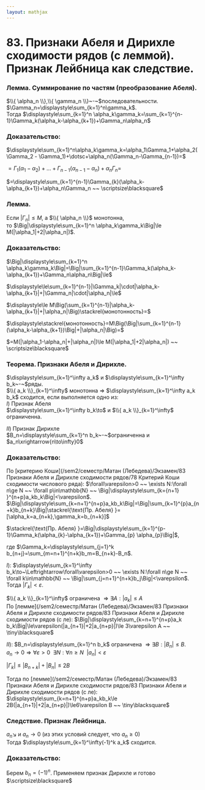 ```yaml
---  
layout: mathjax  
---  
```

  
# 83. Признаки Абеля и Дирихле сходимости рядов (с леммой). Признак Лейбница как следствие.  
  
### Лемма. Суммирование по частям (преобразование Абеля).  
$\\{ \alpha_n \\},\\{ \gamma_n \\}~-~$последовательности. $\Gamma_n=\displaystyle\sum_{k=1}^n\gamma_k$.  
Тогда $\displaystyle\sum_{k=1}^n \alpha_k\gamma_k=\sum_{k=1}^{n-1}\Gamma_k(\alpha_k-\alpha_{k+1})+\Gamma_n\alpha_n$  
  
### Доказательство:  
$\displaystyle\sum_{k=1}^n\alpha_k\gamma_k=\alpha_1\Gamma_1+\alpha_2(\Gamma_2 - \Gamma_1)+\dotsc+\alpha_n(\Gamma_n-\Gamma_{n-1})=$  
  
$=\Gamma_1(\alpha_1-\alpha_2)+\dotsc+\Gamma_{n-1}(\alpha_{n-1}-\alpha_n)+\alpha_n\Gamma_n=$  
  
$=\displaystyle\sum_{k=1}^{n-1}\Gamma_{k}(\alpha_k-\alpha_{k+1})+\alpha_n\Gamma_n ~~ \scriptsize\blacksquare$  
  
### Лемма.  
Если $|\Gamma_n|\le M$, а $\\{ \alpha_n \\}$ монотонна,  
то $\Big|\displaystyle\sum_{k=1}^n \alpha_k\gamma_k\Big|\le M(|\alpha_1|+2|\alpha_n|)$.  
  
### Доказательство:  
$\Big|\displaystyle\sum_{k=1}^n \alpha_k\gamma_k\Big|=\Big|\sum_{k=1}^{n-1}\Gamma_k(\alpha_k-\alpha_{k+1})+\Gamma_n\alpha_n\Big|\le$  
  
$\displaystyle\le\sum_{k=1}^{n-1}|\Gamma_k|\cdot|\alpha_k-\alpha_{k+1}|+|\Gamma_n|\cdot|\alpha_n|\le$  
  
$\displaystyle\le M\Big(\sum_{k=1}^{n-1}|\alpha_k-\alpha_{k+1}|+|\alpha_n|\Big)\stackrel{монотонность}=$  
  
$\displaystyle\stackrel{монотонность}=M\Big(\Big|\sum_{k=1}^{n-1}(\alpha_k-\alpha_{k+1})\Big|+|\alpha_n|\Big)=$  
  
$=M(|\alpha_1-\alpha_n|+|\alpha_n|)\le M(|\alpha_1|+2|\alpha_n|) ~~ \scriptsize\blacksquare$  
  
### Теорема. Признаки Абеля и Дирихле.  
$\displaystyle\sum_{k=1}^\infty a_k$ и $\displaystyle\sum_{k=1}^\infty b_k~-~$ряды.  
$\\{ a_k \\}_{k=1}^\infty$ монотонна $\Rightarrow$ $\displaystyle\sum_{k=1}^\infty a_k b_k$ сходится, если выполняется одно из:  
$I)$ Признак Абеля  
$\displaystyle\sum_{k=1}^\infty b_k\to$ и $\\{ a_k \\}_{k=1}^\infty$ ограниченна.  
  
$II)$ Признак Дирихле  
$B_n=\displaystyle\sum_{k=1}^n b_k~-~$ограниченна и $a_n\xrightarrow{n\to\infty}0$  
  
### Доказательство:  
По [критерию Коши](/sem2/семестр/Матан (Лебедева)/Экзамен/83 Признаки Абеля и Дирихле сходимости рядов/78 Критерий Коши сходимости числового ряда): $\forall\varepsilon>0 ~~ \exists N:\forall n\ge N ~~ \forall p\in\mathbb{N} ~~ \Big|\displaystyle\sum_{k={n+1} }^{n+p}a_kb_k\Big|<\varepsilon$.  
$\Big|\displaystyle\sum_{k=n+1}^{n+p}a_kb_k\Big|=\Big|\sum_{k=1}^{p}a_{n+k}b_{n+k}\Big|\stackrel{\text{Пр. Абеля} }=[\alpha_k=a_{n+k},\gamma_k=b_{n+k}]$  
  
$\stackrel{\text{Пр. Абеля} }=\Big|\displaystyle\sum_{k=1}^{p-1}\Gamma_k(\alpha_{k}-\alpha_{k+1})+\Gamma_{p} \alpha_{p}\Big|$,  
  
где $\Gamma_k=\displaystyle\sum_{j=1}^k b_{n+j}=\sum_{m=n+1}^{n+k}b_m=B_{n+k}-B_n$.  
  
$I):$ $\displaystyle\sum_{k=1}^\infty b_k\to~\Leftrightarrow\forall\varepsilon>0 ~~ \exists N:\forall n\ge N ~~ \forall k\in\mathbb{N} ~~ \Big|\sum_{j=n+1}^{n+k}b_j\Big|<\varepsilon$.  
Тогда $|\Gamma_k|<\varepsilon$.  
  
$\\{ a_k \\}_{k=1}^\infty$ ограничена $\Rightarrow\exists A:|a_k|\le A$  
По [лемме](/sem2/семестр/Матан (Лебедева)/Экзамен/83 Признаки Абеля и Дирихле сходимости рядов/83 Признаки Абеля и Дирихле сходимости рядов (с ле): $\Big|\displaystyle\sum_{k=n+1}^{n+p}a_k b_k\Big|\le\varepsilon(|a_{n+1}|+2|a_{n+p}|)\le 3\varepsilon A ~~ \tiny\blacksquare$  
  
$II):$ $B_n=\displaystyle\sum_{k=1}^n b_k$ ограничена $\Rightarrow\exists B:|B_n|\le B$.  
$a_n\to0\Rightarrow\forall\varepsilon>0 ~~ \exists N:\forall n\ge N ~~ |a_n|<\varepsilon$  
  
$|\Gamma_k|\le|B_{n+k}|+|B_n|\le 2B$  
  
Тогда по [лемме](/sem2/семестр/Матан (Лебедева)/Экзамен/83 Признаки Абеля и Дирихле сходимости рядов/83 Признаки Абеля и Дирихле сходимости рядов (с ле): $\displaystyle\sum_{k=n+1}^{n+p}a_kb_k\le 2B(|a_{n+1}|+2|a_{n+p}|)\le6\varepsilon B ~~ \tiny\blacksquare$  
  
### Следствие. Признак Лейбница.  
$a_n\searrow$ и $a_n\to0$ (из этих условий следует, что $a_n\ge0$)  
Тогда $\displaystyle\sum_{k=1}^\infty(-1)^k a_k$ сходится.  
  
### Доказательство:  
Берем $b_n=(-1)^n$. Применяем признак Дирихле и готово  $\scriptsize\blacksquare$  
